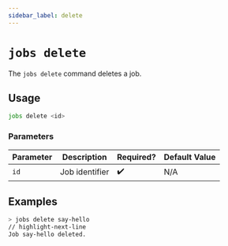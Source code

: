 ```yaml
---
sidebar_label: delete
---
```


# `jobs delete`

The `jobs delete` command deletes a job.

## Usage

```bash
jobs delete <id>
```

### Parameters

| Parameter | Description    | Required? | Default Value |
| --------- | -------------- | --------- | ------------- |
| `id`      | Job identifier | ✔️        | N/A           |

## Examples

```bash
> jobs delete say-hello
// highlight-next-line
Job say-hello deleted.
```
